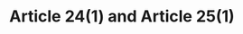---
title: "Article 24(1) and Article 25(1)"
draft: false
exceptions:
- info52c
memberstates:
- BG
score: 3
compensation:
- 
remarks: |
 


link: ""
---
